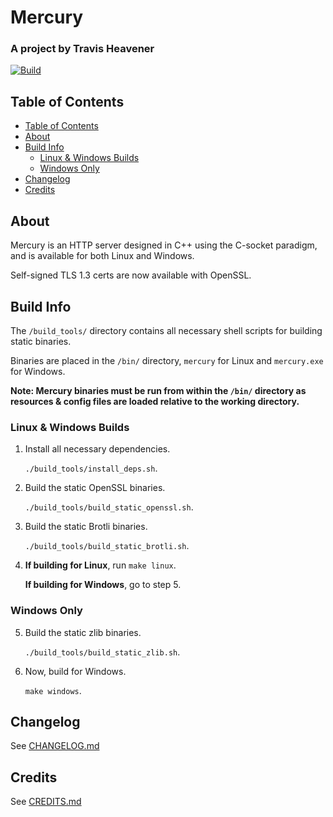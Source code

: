 # Mercury

### A project by Travis Heavener

[![Build](https://github.com/travis-heavener/mercury/actions/workflows/build.yml/badge.svg)](https://github.com/travis-heavener/mercury/actions/workflows/build.yml)

## Table of Contents

- [Table of Contents](#table-of-contents)
- [About](#about)
- [Build Info](#build-info)
    - [Linux & Windows Builds](#linux--windows-builds)
    - [Windows Only](#windows-only)
- [Changelog](#changelog)
- [Credits](#credits)

## About

Mercury is an HTTP server designed in C++ using the C-socket paradigm, and is available for both Linux and Windows.

Self-signed TLS 1.3 certs are now available with OpenSSL.

## Build Info

The `/build_tools/` directory contains all necessary shell scripts for building static binaries.

Binaries are placed in the `/bin/` directory, `mercury` for Linux and `mercury.exe` for Windows.

**Note: Mercury binaries must be run from within the `/bin/` directory as resources & config files are loaded relative to the working directory.**

### Linux & Windows Builds

1. Install all necessary dependencies.

    `./build_tools/install_deps.sh`.

2. Build the static OpenSSL binaries.

    `./build_tools/build_static_openssl.sh`.

3. Build the static Brotli binaries.

    `./build_tools/build_static_brotli.sh`.

4. **If building for Linux**, run `make linux`.

    **If building for Windows**, go to step 5.

### Windows Only

5. Build the static zlib binaries.

    `./build_tools/build_static_zlib.sh`.

6. Now, build for Windows.

    `make windows`.

## Changelog
See [CHANGELOG.md](CHANGELOG.md)

## Credits
See [CREDITS.md](CREDITS.md)
